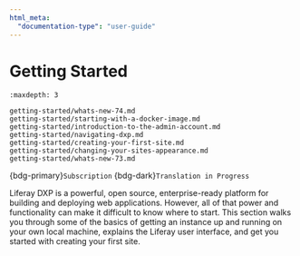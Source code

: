 ```yaml
---
html_meta:
  "documentation-type": "user-guide"
---
```


# Getting Started

```{toctree}
:maxdepth: 3

getting-started/whats-new-74.md
getting-started/starting-with-a-docker-image.md
getting-started/introduction-to-the-admin-account.md
getting-started/navigating-dxp.md
getting-started/creating-your-first-site.md
getting-started/changing-your-sites-appearance.md
getting-started/whats-new-73.md
```
{bdg-primary}`Subscription` {bdg-dark}`Translation in Progress`

Liferay DXP is a powerful, open source, enterprise-ready platform for building and deploying web applications. However, all of that power and functionality can make it difficult to know where to start. This section walks you through some of the basics of getting an instance up and running on your own local machine, explains the Liferay user interface, and get you started with creating your first site.